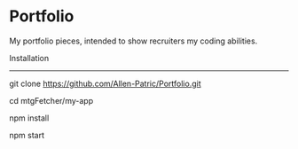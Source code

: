 # Portfolio
My portfolio pieces, intended to show recruiters my coding abilities. 

Installation 

------

git clone https://github.com/Allen-Patric/Portfolio.git

cd mtgFetcher/my-app

npm install

npm start

